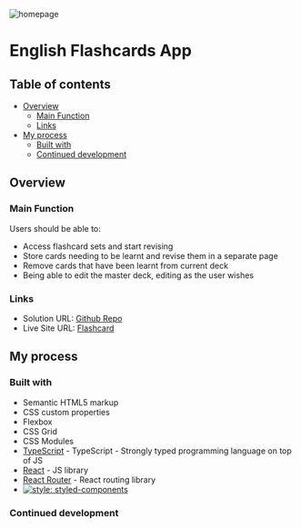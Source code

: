 ![homepage](./screenshots/homepage-desktop.PNG)

# English Flashcards App

## Table of contents

- [Overview](#overview)
  - [Main Function](#main-function)
  - [Links](#links)
- [My process](#my-process)
  - [Built with](#built-with)
  - [Continued development](#continued-development)

## Overview

### Main Function

Users should be able to:
- Access flashcard sets and start revising 
- Store cards needing to be learnt and revise them in a separate page
- Remove cards that have been learnt from current deck
- Being able to edit the master deck, editing as the user wishes

### Links

- Solution URL: [Github Repo](https://github.com/kebin20/english-flashcards-app)
- Live Site URL: [Flashcard](https://lucky-lily-d6b76f.netlify.app/)

## My process

### Built with

- Semantic HTML5 markup
- CSS custom properties
- Flexbox
- CSS Grid
- CSS Modules
- [TypeScript](https://www.typescriptlang.org/) - TypeScript - Strongly typed programming language on top of JS
- [React](https://reactjs.org/) - JS library
- [React Router](https://reactrouter.com/en/main) - React routing library
- [![style: styled-components](https://img.shields.io/badge/style-%F0%9F%92%85%20styled--components-orange.svg?colorB=daa357&colorA=db748e)](https://github.com/styled-components/styled-components)

### Continued development
